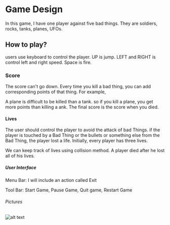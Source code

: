 # Game Design
In this game, I have one player against five bad things. They are soldiers, rocks, tanks, planes, UFOs.

## How to play?
users use keyboard to control the player. UP is jump. LEFT and RIGHT is control left and right speed. Space is fire.

### Score
The score can't go down. Every time you kill a bad thing, you can add corresponding points of that thing. For example, 

A plane is difficult to be killed than a tank. so if you kill a plane, you get more points than killing a ank.
The final score is the score when you died.

#### Lives
The user should control the player to avoid the attack of bad Things. if the player is touched by a Bad Thing or
the bullets or something else from the Bad Thing, the player lost a life. Initially, every player has three lives.

We can keep track of lives using collision method. A player died after he lost all of his lives.

##### User Interface
Menu Bar: I will include an action called Exit

Tool Bar: Start Game, Pause Game, Quit game, Restart Game

###### Pictures
![alt text](http://image.baidu.com/i?ct=503316480&z=&tn=baiduimagedetail&word=%E5%9D%A6%E5%85%8B&ie=utf-8&in=13200&cl=2&lm=-1&st=-1&pn=35&rn=1&di=196708169000&ln=1987&fr=&fm=index&fmq=1366612395669_R&ic=0&s=&se=&sme=0&tab=&width=&height=&face=&is=&istype=2&jit=#pn35&-1&di196708169000&objURLhttp%3A%2F%2Fimage2.sina.com.cn%2Fdy%2Fw%2F2007-02-17%2Ffb8040679b2461d922feb6a2aa6f60ce.jpg&fromURLippr_z2C%24qAzdH3FAzdH3Fgjof_z%26e3Bftgw_z%26e3Bv54_z%26e3BvgAzdH3FoAzdH3Fdaa0-ad-80AzdH3F8n8m88dm9c8af_z%26e3Bfip4s&W500&H235&T8768&S26&TPjpg "Tanks")

